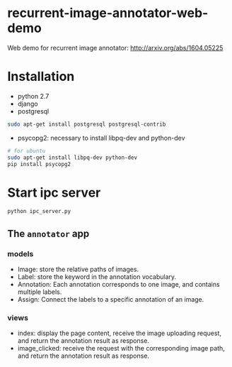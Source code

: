 # recurrent-image-annotator-web-demo
Web demo for recurrent image annotator: http://arxiv.org/abs/1604.05225

# Installation
- python 2.7
- django
- postgresql

```bash
sudo apt-get install postgresql postgresql-contrib
```
- psycopg2: necessary to install libpq-dev and python-dev 

```bash
# for ubuntu
sudo apt-get install libpq-dev python-dev
pip install psycopg2
```

# Start ipc server
```bash
python ipc_server.py
```

## The `annotator` app
### models
- Image: store the relative paths of images.
- Label: store the keyword in the annotation vocabulary.
- Annotation: Each annotation corresponds to one image, and contains multiple labels.
- Assign: Connect the labels to a specific annotation of an image.

### views
- index: display the page content, receive the image uploading request, and return the annotation result as response.
- image_clicked: receive the request with the corresponding image path, and return the annotation result as response.

